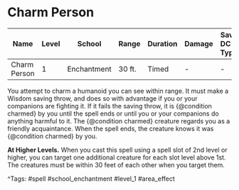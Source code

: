 # Charm Person

| Name | Level | School | Range | Duration | Damage | Save DC & Type |
|------|-------|--------|-------|----------|--------|----------------|
| Charm Person | 1 | Enchantment | 30 ft. | Timed | - | - |

You attempt to charm a humanoid you can see within range. It must make a Wisdom saving throw, and does so with advantage if you or your companions are fighting it. If it fails the saving throw, it is {@condition charmed} by you until the spell ends or until you or your companions do anything harmful to it. The {@condition charmed} creature regards you as a friendly acquaintance. When the spell ends, the creature knows it was {@condition charmed} by you.

**At Higher Levels.** When you cast this spell using a spell slot of 2nd level or higher, you can target one additional creature for each slot level above 1st. The creatures must be within 30 feet of each other when you target them.

^Tags: #spell #school_enchantment #level_1 #area_effect